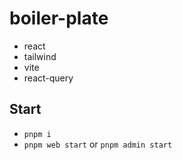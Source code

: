 # boiler-plate
- react
- tailwind
- vite
- react-query

## Start

- `pnpm i`
- `pnpm web start` or `pnpm admin start`
